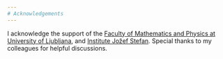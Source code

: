 ```yaml
---
# Acknowledgements
---
```


I acknowledge the support of the [Faculty of Mathematics and Physics at University of Ljubljana](https://www.fmf.uni-lj.si/en/), and [Institute Jožef Stefan](https://ijs.si/ijsw/V001/JSI).
Special thanks to my colleagues for helpful discussions.